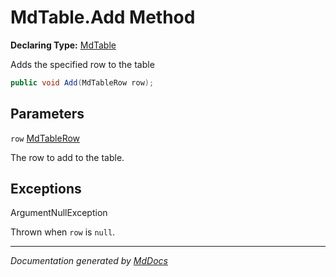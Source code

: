 ﻿# MdTable.Add Method

**Declaring Type:** [MdTable](../index.md)

Adds the specified row to the table

```csharp
public void Add(MdTableRow row);
```

## Parameters

`row`  [MdTableRow](../../MdTableRow/index.md)

The row to add to the table.

## Exceptions

ArgumentNullException

Thrown when `row` is `null`.

___

*Documentation generated by [MdDocs](https://github.com/ap0llo/mddocs)*
